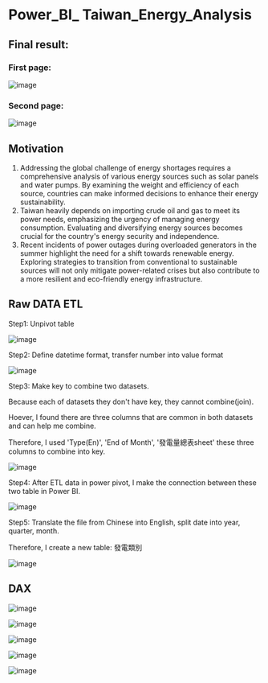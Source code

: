 # Power_BI_ Taiwan_Energy_Analysis

## Final result:

### First page:

![image](https://github.com/e19931107/Power_BI_-Taiwan_Energy_Analysis/assets/50692450/40907c66-d375-47e6-998f-a87e23d9f7d9)

### Second page:

![image](https://github.com/e19931107/Power_BI_-Taiwan_Energy_Analysis/assets/50692450/96449968-e8be-42cd-b5e2-8946fdeb840d)

## Motivation

1. Addressing the global challenge of energy shortages requires a comprehensive analysis of various energy sources such as solar panels and water pumps. By examining the weight and efficiency of each source, countries can make informed decisions to enhance their energy sustainability.
2. Taiwan heavily depends on importing crude oil and gas to meet its power needs, emphasizing the urgency of managing energy consumption. Evaluating and diversifying energy sources becomes crucial for the country's energy security and independence.
3. Recent incidents of power outages during overloaded generators in the summer highlight the need for a shift towards renewable energy. Exploring strategies to transition from conventional to sustainable sources will not only mitigate power-related crises but also contribute to a more resilient and eco-friendly energy infrastructure.

## Raw DATA ETL

Step1: Unpivot table

![image](https://github.com/e19931107/Power_BI-Taiwan_Energy_Analysis/assets/50692450/7f75585b-bb56-44c5-b92e-f6f00a12b6e9)

Step2: Define datetime format, transfer number into value format

![image](https://github.com/e19931107/Power_BI-Taiwan_Energy_Analysis/assets/50692450/76e34bcc-7e88-42da-b227-680c430bf677)

Step3: Make key to combine two datasets.

Because each of datasets they don't have key, they cannot combine(join).

Hoever, I found there are three columns that are common in both datasets and can help me combine.

Therefore, I used 'Type(En)', 'End of Month', '發電量總表sheet' these three columns to combine into key.

![image](https://github.com/e19931107/Power_BI_-Taiwan_Energy_Analysis/assets/50692450/fa4ce488-2acd-4369-95a4-1c0281f469a3)

Step4: After ETL data in power pivot, I make the connection between these two table in Power BI.

![image](https://github.com/e19931107/Power_BI_-Taiwan_Energy_Analysis/assets/50692450/390d538d-08e4-4348-bbcc-4b3524574a2e)

Step5: Translate the file from Chinese into English, split date into year, quarter, month.

Therefore, I create a new table: 發電類別

![image](https://github.com/e19931107/Power_BI_-Taiwan_Energy_Analysis/assets/50692450/9678c9d0-379f-468a-b1ea-9728a83caa92)

## DAX

![image](https://github.com/e19931107/Power_BI_-Taiwan_Energy_Analysis/assets/50692450/3c345b9f-33ea-4fc4-97fb-e5eeb56fd1ff)

![image](https://github.com/e19931107/Power_BI_-Taiwan_Energy_Analysis/assets/50692450/035418ff-2f8b-4797-a059-0e0e4cd6f2fa)

![image](https://github.com/e19931107/Power_BI_-Taiwan_Energy_Analysis/assets/50692450/93b0b297-0e85-4fa1-a2c7-99b8bac76c3c)

![image](https://github.com/e19931107/Power_BI_-Taiwan_Energy_Analysis/assets/50692450/fed5f596-71e2-4e31-b8ac-7e69cc27c8ca)

![image](https://github.com/e19931107/Power_BI_-Taiwan_Energy_Analysis/assets/50692450/3c19f804-5251-4aa7-b16f-426170f33d3a)
